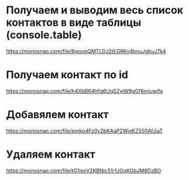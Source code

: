 # Получаем и выводим весь список контактов в виде таблицы (console.table)

https://monosnap.com/file/6qoopQMTLDJ2tEGRKv4bnuJgbuJ7k4

# Получаем контакт по id

https://monosnap.com/file/h4XbB64hYa6UqSZyiW9gGf6miuwlfa

# Добавялем контакт

https://monosnap.com/file/pmkp4Fz0y2bKAaP2WjxKZ550AfJiaT

# Удаляем контакт

https://monosnap.com/file/tG1iexV2KBNjc51r1JGqKGbJM8DzBO
